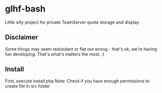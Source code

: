 # glhf-bash
Little silly project for private TeamServer quote storage and display.

## Disclaimer
Some things may seem redundant or flat out wrong - that's ok, we're having fun developing. That's what's matters the most. :)

## Install
First, execute install.php
Note: Check if you have enough permissions to create file in src folder
